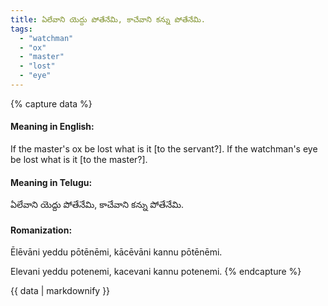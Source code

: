 ```yaml
---
title: ఏలేవాని యెద్దు పోతేనేమి, కాచేవాని కన్ను పోతేనేమి.
tags:
  - "watchman"
  - "ox"
  - "master"
  - "lost"
  - "eye"
---
```


{% capture data %}
#### Meaning in English:
If the master's ox be lost what is it [to the servant?]. If the watchman's eye be lost what is it [to the master?].

#### Meaning in Telugu:
ఏలేవాని యెద్దు పోతేనేమి, కాచేవాని కన్ను పోతేనేమి.

#### Romanization:
Ēlēvāni yeddu pōtēnēmi, kācēvāni kannu pōtēnēmi.

Elevani yeddu potenemi, kacevani kannu potenemi.
{% endcapture %}

{{ data | markdownify }}

